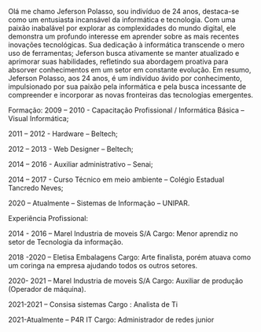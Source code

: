 Olá me chamo Jeferson Polasso, sou indivíduo de 24 anos, destaca-se como um entusiasta incansável da informática e tecnologia. Com uma paixão inabalável por explorar as complexidades do mundo digital, ele demonstra um profundo interesse em aprender sobre as mais recentes inovações tecnológicas. Sua dedicação à informática transcende o mero uso de ferramentas; 
Jeferson busca ativamente se manter atualizado e aprimorar suas habilidades, refletindo sua abordagem proativa para absorver conhecimentos em um setor em constante evolução. Em resumo, Jeferson Polasso, aos 24 anos, é um indivíduo ávido por conhecimento, impulsionado por sua paixão pela informática e pela busca incessante de compreender e incorporar as novas fronteiras das tecnologias emergentes.


Formação:
2009 – 2010 - Capacitação Profissional / Informática Básica – Visual Informática; 

2011 – 2012 - Hardware – Beltech; 

2012 – 2013 - Web Designer – Beltech; 

2014 – 2016 - Auxiliar administrativo – Senai; 

2014 – 2017 - Curso Técnico em meio ambiente – Colégio Estadual Tancredo Neves;

2020 – Atualmente – Sistemas de Informação – UNIPAR.

Experiência Profissional: 

2014 - 2016 – Marel Industria de moveis S/A 
Cargo: Menor aprendiz no setor de Tecnologia da informação. 

2018 -2020 – Eletisa Embalagens
Cargo: Arte finalista, porém atuava como um coringa na empresa ajudando todos os outros setores.

2020- 2021 – Marel Industria de moveis S/A 
Cargo: Auxiliar de produção (Operador de máquina).

2021-2021 – Consisa sistemas 
Cargo : Analista de Ti

2021-Atualmente – P4R IT
Cargo: Administrador de redes junior
